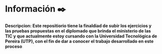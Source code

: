 # Información ✒️

__Descripcion: Este repositiorio tiene la finaldiad de subir los ejercicios y las pruebas propuestas en el diplomado que brinda el ministerio de las TIC y que actualmente estoy cursando con la Universidad Tecnológica de Pereira (UTP), con el fin de dar a conocer el trabajo desarrollado en este proceso__
